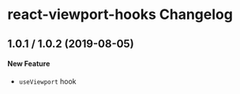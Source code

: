 # react-viewport-hooks Changelog

## 1.0.1 / 1.0.2 (2019-08-05)
#### New Feature
- `useViewport` hook
